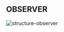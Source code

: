 ## OBSERVER

![structure-observer](https://github.com/LeticiaSan/BERTOTI/assets/62018632/10966b5e-f565-4a28-8b79-455e4b36832b)
